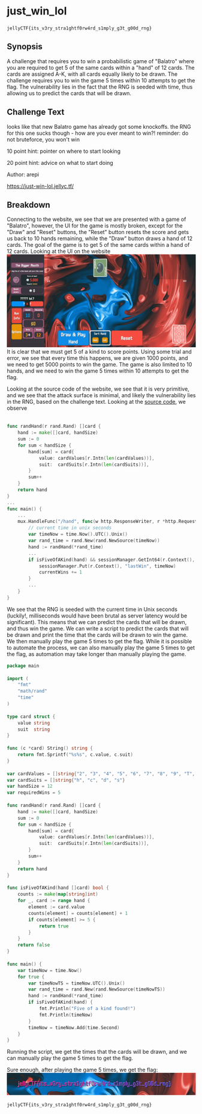 # just_win_lol
`jellyCTF{its_v3ry_stra1ghtf0rw4rd_s1mply_g3t_g00d_rng}`
## Synopsis
A challenge that requires you to win a probabilistic game of "Balatro" where you are required to get 5 of the same cards within a "hand" of 12 cards. The cards are assigned A-K, with all cards equally likely to be drawn. The challenge requires you to win the game 5 times within 10 attempts to get the flag. The vulnerability lies in the fact that the RNG is seeded with time, thus allowing us to predict the cards that will be drawn.
## Challenge Text
looks like that new Balatro game has already got some knockoffs. the RNG for this one sucks though - how are you ever meant to win?! reminder: do not bruteforce, you won't win

10 point hint: pointer on where to start looking

20 point hint: advice on what to start doing

Author: arepi

https://just-win-lol.jellyc.tf/

## Breakdown
Connecting to the website, we see that we are presented with a game of "Balatro", however, the UI for the game is mostly broken, except for the "Draw" and "Reset" buttons, the "Reset" button resets the score and gets us back to 10 hands remaining, while the "Draw" button draws a hand of 12 cards. The goal of the game is to get 5 of the same cards within a hand of 12 cards. Looking at the UI on the website
![just_win_lol_1](/assets/just_win_lol_1.png)
It is clear that we must get 5 of a kind to score points. Using some trial and error, we see that every time this happens, we are given 1000 points, and we need to get 5000 points to win the game. The game is also limited to 10 hands, and we need to win the game 5 times within 10 attempts to get the flag.

Looking at the source code of the website, we see that it is very primitive, and we see that the attack surface is minimal, and likely the vulnerability lies in the RNG, based on the challenge text. Looking at the [source code](/assets/just_win_lol.go), we observe
```go

func randHand(r rand.Rand) []card {
	hand := make([]card, handSize)
	sum := 0
	for sum < handSize {
		hand[sum] = card{
			value: cardValues[r.Intn(len(cardValues))],
			suit:  cardSuits[r.Intn(len(cardSuits))],
		}
		sum++
	}
	return hand
}
...
func main() {
    ...
    mux.HandleFunc("/hand", func(w http.ResponseWriter, r *http.Request) {
        // current time in unix seconds
		var timeNow = time.Now().UTC().Unix()
		var rand_time = rand.New(rand.NewSource(timeNow))
		hand := randHand(*rand_time)
        ...
        if isFiveOfAKind(hand) && sessionManager.GetInt64(r.Context(), "lastWin") < timeNow {
			sessionManager.Put(r.Context(), "lastWin", timeNow)
			currentWins += 1
		}
        ...
    }
}
```
We see that the RNG is seeded with the current time in Unix seconds (luckily!, milliseconds would have been brutal as server latency would be significant). This means that we can predict the cards that will be drawn, and thus win the game. We can write a script to predict the cards that will be drawn and print the time that the cards will be drawn to win the game. We then manually play the game 5 times to get the flag. While it is possible to automate the process, we can also manually play the game 5 times to get the flag, as automation may take longer than manually playing the game.

```go
package main

import (
	"fmt"
	"math/rand"
	"time"
)

type card struct {
	value string
	suit  string
}

func (c *card) String() string {
	return fmt.Sprintf("%s%s", c.value, c.suit)
}

var cardValues = []string{"2", "3", "4", "5", "6", "7", "8", "9", "T", "J", "Q", "K", "A"}
var cardSuits = []string{"h", "c", "d", "s"}
var handSize = 12
var requiredWins = 5

func randHand(r rand.Rand) []card {
	hand := make([]card, handSize)
	sum := 0
	for sum < handSize {
		hand[sum] = card{
			value: cardValues[r.Intn(len(cardValues))],
			suit:  cardSuits[r.Intn(len(cardSuits))],
		}
		sum++
	}
	return hand
}

func isFiveOfAKind(hand []card) bool {
	counts := make(map[string]int)
	for _, card := range hand {
		element := card.value
		counts[element] = counts[element] + 1
		if counts[element] >= 5 {
			return true
		}
	}
	return false
}

func main() {
	var timeNow = time.Now()
	for true {
		var timeNowTS = timeNow.UTC().Unix()
		var rand_time = rand.New(rand.NewSource(timeNowTS))
		hand := randHand(*rand_time)
		if isFiveOfAKind(hand) {
			fmt.Println("Five of a kind found!")
			fmt.Println(timeNow)
		}
		timeNow = timeNow.Add(time.Second)
	}
}
```

Running the script, we get the times that the cards will be drawn, and we can manually play the game 5 times to get the flag.

Sure enough, after playing the game 5 times, we get the flag:
![just_win_lol_flag](/assets/just_win_lol_flag.png)

```
jellyCTF{its_v3ry_stra1ghtf0rw4rd_s1mply_g3t_g00d_rng}
```
